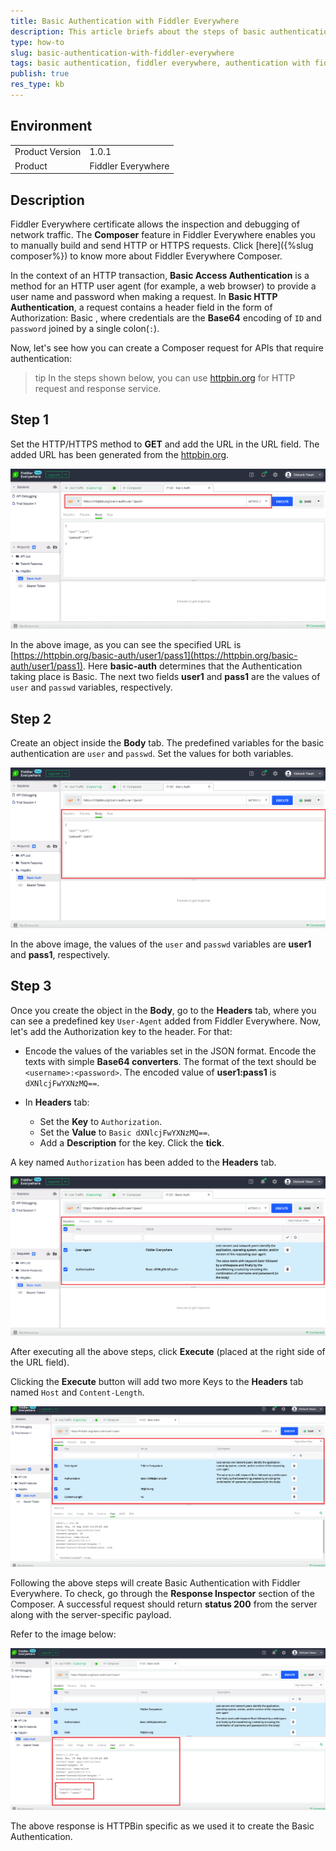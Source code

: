 ```yaml
---
title: Basic Authentication with Fiddler Everywhere
description: This article briefs about the steps of basic authentication with fiddler everywhere.
type: how-to
slug: basic-authentication-with-fiddler-everywhere
tags: basic authentication, fiddler everywhere, authentication with fiddler everywhere
publish: true
res_type: kb
---
```


## Environment

<table>
	<tbody>
		<tr>
			<td>Product Version</td>
			<td>1.0.1</td>
		</tr>
		<tr>
			<td>Product</td>
			<td>Fiddler Everywhere</td>
		</tr>
	</tbody>
</table>

## Description

Fiddler Everywhere certificate allows the inspection and debugging of network traffic. The __Composer__ feature in Fiddler Everywhere enables you to manually build and send HTTP or HTTPS requests. Click [here]({%slug composer%}) to know more about Fiddler Everywhere Composer.

In the context of an HTTP transaction, __Basic Access Authentication__ is a method for an HTTP user agent (for example, a web browser) to provide a user name and password when making a request. In __Basic HTTP Authentication__, a request contains a header field in the form of Authorization: Basic <credentials>, where credentials are the __Base64__ encoding of `ID` and `password` joined by a single colon(`:`).

Now, let's see how you can create a Composer request for APIs that require authentication:

>tip In the steps shown below, you can use [httpbin.org](https://httpbin.org/) for HTTP request and response service.

## Step 1

Set the HTTP/HTTPS method to __GET__ and add the URL in the URL field. The added URL has been generated from the [httpbin.org](https://httpbin.org/).

![Composer URL Field](../images/kb/url-field-of-composer-with-http-method.png)

In the above image, as you can see the specified URL is [https://httpbin.org/basic-auth/user1/pass1](https://httpbin.org/basic-auth/user1/pass1). Here __basic-auth__ determines that the Authentication taking place is Basic. The next two fields __user1__ and __pass1__ are the values of `user` and `passwd` variables, respectively.

## Step 2

Create an object inside the __Body__ tab. The predefined variables for the basic authentication are `user` and `passwd`. Set the values for both variables.

![JSON Body](../images/kb/body-of-composer-with-username-password.png)

In the above image, the values of the `user` and `passwd` variables are __user1__ and __pass1__, respectively.

## Step 3

Once you create the object in the __Body__, go to the __Headers__ tab, where you can see a predefined key `User-Agent` added from Fiddler Everywhere. Now, let's add the Authorization key to the header. For that:

- Encode the values of the variables set in the JSON format. Encode the texts with simple __Base64 converters__. The format of the text should be `<username>:<password>`. The encoded value of __user1:pass1__ is `dXNlcjFwYXNzMQ==`.

- In __Headers__ tab:
    - Set the __Key__ to `Authorization`.
    - Set the __Value__ to `Basic dXNlcjFwYXNzMQ==`.
    - Add a __Description__ for the key. Click the __tick__.

A key named `Authorization` has been added to the __Headers__ tab.

![Authorization Key](../images/kb/authorization-key-added-to-the-headers-tab.png)

After executing all the above steps, click __Execute__ (placed at the right side of the URL field).

Clicking the __Execute__ button will add two more Keys to the __Headers__ tab named `Host` and `Content-Length`.

![Added Keys to the Headers Tab](../images/kb/added-keys-to-the-headers-tab.png)

Following the above steps will create Basic Authentication with Fiddler Everywhere. To check, go through the __Response Inspector__ section of the Composer. A successful request should return __status 200__ from the server along with the server-specific payload.

Refer to the image below:

![Response Inspector](../images/kb/authentication-to-true-in-response-inspector.png)

The above response is HTTPBin specific as we used it to create the Basic Authentication. 